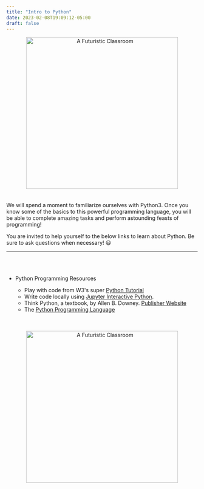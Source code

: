 ```yaml
---
title: "Intro to Python"
date: 2023-02-08T19:09:12-05:00
draft: false
---
```


<center>
&#x200B;
<img src="/images/outreach/helloworld_greenblue.png" alt="A Futuristic Classroom" style="width:400px;"/>
</center>

<!-- add a line drop -->
<center>
&#x200B;
</center>

We will spend a moment to familiarize ourselves with Python3. Once you know some of the basics to this powerful programming language, you will be able to complete amazing tasks and perform astounding feasts of programming!

You are invited to help yourself to the below links to learn about Python. Be sure to ask questions when necessary! :smiley:

---

<!-- add a line drop -->
<center>
&#x200B;
</center>

<!-- add a line drop -->
<center>
&#x200B;
</center>

* Python Programming Resources

    - Play with code from W3's super [Python Tutorial](https://www.w3schools.com/python/)
    - Write code locally using [Jupyter Interactive Python](http://oliverbonhamcarter.com/live/).
    - Think Python, a textbook, by Allen B. Downey.
[Publisher Website](https://greenteapress.com/wp/)
    - The [Python Programming Language](https://www.python.org/downloads/)
    
<!-- add a line drop -->
<center>
&#x200B;
</center>

<!-- add a line drop -->
<center>
&#x200B;
</center>

<center>
  <img src="/images/outreach/fc2.jpg" alt="A Futuristic Classroom" style="width:400px;"/>
</center>
